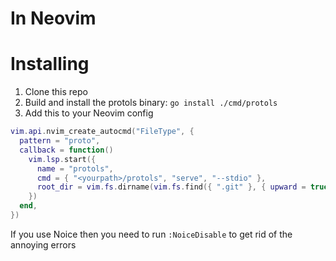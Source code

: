 # In Neovim



# Installing

1. Clone this repo
2. Build and install the protols binary: `go install ./cmd/protols`
3. Add this to your Neovim config
```lua
vim.api.nvim_create_autocmd("FileType", {
  pattern = "proto",
  callback = function()
    vim.lsp.start({
      name = "protols",
      cmd = { "<yourpath>/protols", "serve", "--stdio" },
      root_dir = vim.fs.dirname(vim.fs.find({ ".git" }, { upward = true })[1]) or vim.fn.getcwd(),
    })
  end,
})
```

If you use Noice then you need to run
`:NoiceDisable` to get rid of the annoying errors
